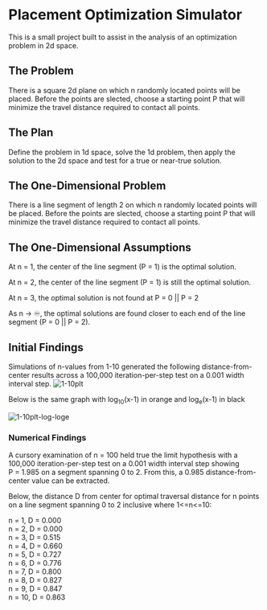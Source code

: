 # Placement Optimization Simulator

This is a small project built to assist in the analysis of an optimization problem in 2d space.

## The Problem

There is a square 2d plane on which n randomly located points will be placed. Before the points are slected, choose a starting point P that will minimize the travel distance required to contact all points.

## The Plan

Define the problem in 1d space, solve the 1d problem, then apply the solution to the 2d space and test for a true or near-true solution.

## The One-Dimensional Problem

There is a line segment of length 2 on which n randomly located points will be placed. Before the points are slected, choose a starting point P that will minimize the travel distance required to contact all points.

## The One-Dimensional Assumptions

At n = 1, the center of the line segment (P = 1) is the optimal solution.

At n = 2, the center of the line segment (P = 1) is still the optimal solution.

At n = 3, the optimal solution is not found at P = 0 || P = 2

As n -> ♾️, the optimal solutions are found closer to each end of the line segment (P = 0 || P = 2).

## Initial Findings

Simulations of n-values from 1-10 generated the following distance-from-center results across a 100,000 iteration-per-step test on a 0.001 width interval step.
![1-10plt](https://github.com/user-attachments/assets/aa4ab966-db75-4401-bd66-9d3c8a5e5bb7)

Below is the same graph with log<sub>10</sub>(x-1) in orange and log<sub>e</sub>(x-1) in black

![1-10plt-log-loge](https://github.com/user-attachments/assets/f26341d9-698d-4b41-a0be-3e5b35c1413e)

### Numerical Findings

A cursory examination of n&nbsp;=&nbsp;100 held true the limit hypothesis with a 100,000 iteration-per-step test on a 0.001 width interval step showing P&nbsp;=&nbsp;1.985 on a segment spanning 0 to 2. From this, a 0.985 distance-from-center value can be extracted.

Below, the distance D from center for optimal traversal distance for n points on a line segment spanning 0 to 2 inclusive where 1<=n<=10:

n = 1, D = 0.000<br>
n = 2, D = 0.000<br>
n = 3, D = 0.515<br>
n = 4, D = 0.660<br>
n = 5, D = 0.727<br>
n = 6, D = 0.776<br>
n = 7, D = 0.800<br>
n = 8, D = 0.827<br>
n = 9, D = 0.847<br>
n = 10, D = 0.863
